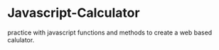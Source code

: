 # Javascript-Calculator
practice with javascript functions and methods to create a web based calulator.
